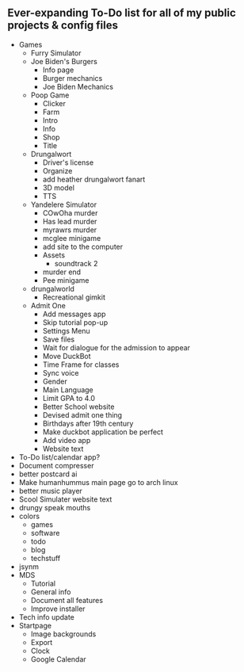 ## Ever-expanding To-Do list for **all** of my public projects & config files
-   Games
    -   Furry Simulator
    -   Joe Biden's Burgers
        -   Info page
        -   Burger mechanics
        -   Joe Biden Mechanics
    -   Poop Game
        -   Clicker
        -   Farm
        -   Intro
        -   Info
        -   Shop
        -   Title
    -   Drungalwort
        -   Driver's license
        -   Organize
        -   add heather drungalwort fanart
        -   3D model
        -   TTS
    -   Yandelere Simulator
        -   COwOha murder
        -   Has lead murder
        -   myrawrs murder
        -   mcglee minigame
        -   add site to the computer
        -   Assets
            -   soundtrack 2
        -   murder end
        -   Pee minigame
    -   drungalworld
        -   Recreational gimkit
    -   Admit One
        -   Add messages app
        -   Skip tutorial pop-up
        -   Settings Menu
        -   Save files
        -   Wait for dialogue for the admission to appear
        -   Move DuckBot
        -   Time Frame for classes
        -   Sync voice
        -   Gender
        -   Main Language
        -   Limit GPA to 4.0
        -   Better School website
        -   Devised admit one thing
        -   Birthdays after 19th century
        -   Make duckbot application be perfect
        -   Add video app
        -   Website text
-   To-Do list/calendar app?
-   Document compresser
-   better postcard ai
-   Make humanhummus main page go to arch linux
-   better music player
-   Scool Simulater website text
-   drungy speak mouths
-   colors
    -   games
    -   software
    -   todo
    -   blog
    -   techstuff
-   jsynm
-   MDS
    -   Tutorial
    -   General info
    -   Document all features
    -   Improve installer
-   Tech info update
-   Startpage
    -   Image backgrounds
    -   Export
    -   Clock
    -   Google Calendar
